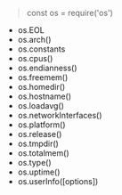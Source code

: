 > const os = require('os')

-   os.EOL
-   os.arch()
-   os.constants
-   os.cpus()
-   os.endianness()
-   os.freemem()
-   os.homedir()
-   os.hostname()
-   os.loadavg()
-   os.networkInterfaces()
-   os.platform()
-   os.release()
-   os.tmpdir()
-   os.totalmem()
-   os.type()
-   os.uptime()
-   os.userInfo([options])
